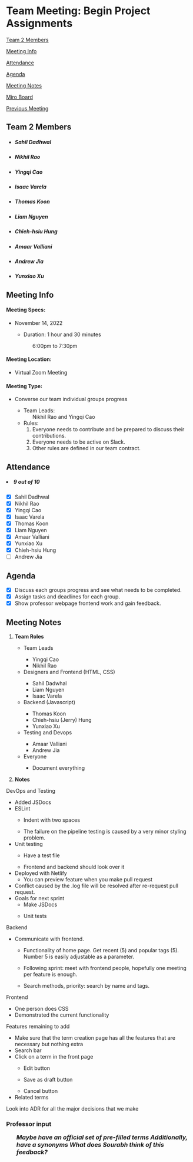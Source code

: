 # Team Meeting: Begin Project Assignments

[Team 2 Members](#team-2-members)

[Meeting Info](#meeting-info)

[Attendance](#attendance)

[Agenda](#agenda)

[Meeting Notes](#meeting-notes)

[Miro Board](https://miro.com/app/board/uXjVPJnCzps=/?share_link_id=992842944391)

[Previous Meeting](https://github.com/cse110-fa22-group2/team2-fa22-cse110/blob/main/admin/meetings/111022-team_progress2.md)

## **Team 2 Members**
<ul>

##### <li> *Sahil Dadhwal* </li>
##### <li> *Nikhil Rao* </li>
##### <li> *Yingqi Cao* </li>
##### <li> *Isaac Varela* </li>
##### <li> *Thomas Koon* </li>
##### <li> *Liam Nguyen* </li>
##### <li> *Chieh-hsiu Hung* </li>
##### <li> *Amaar Valliani* </li>
##### <li> *Andrew Jia* </li>
##### <li> *Yunxiao Xu* </li> 
  
</ul>

## **Meeting Info**
#### Meeting Specs: 
<ul>
  <li>November 14, 2022</li>
  <ul>
    <li>Duration: 1 hour and 30 minutes</li>
        <ol>6:00pm to 7:30pm<ol>
  </ul>
</ul>

#### Meeting Location: 
<ul>
  <li>Virtual Zoom Meeting </li>
</ul>

#### Meeting Type: 
<ul>
  <li>Converse our team individual groups progress</li>
    <ul>
      <li>
      Team Leads: 
        <ol>
            Nikhil Rao and Yingqi Cao
        </ol>
      </li>
      <li>
      Rules: 
        <ol>
            <li>
                Everyone needs to contribute and be prepared to discuss their contributions.
            </li>
            <li>
                Everyone needs to be active on Slack.
            </li>
            <li>
                Other rules are defined in our team contract.
            </li>
        </ol>
      </li>
    </ul>
</ul>	

## **Attendance**
##### <li> *9 out of 10* </li>
- [x] Sahil Dadhwal
- [x] Nikhil Rao
- [x] Yingqi Cao
- [x] Isaac Varela
- [x] Thomas Koon
- [x] Liam Nguyen
- [x] Amaar Valliani
- [x] Yunxiao Xu
- [X] Chieh-hsiu Hung 
- [ ] Andrew Jia
## **Agenda**
- [x] Discuss each groups progress and see what needs to be completed.
- [x] Assign tasks and deadlines for each group.
- [x] Show professor webpage frontend work and gain feedback.
    
## **Meeting Notes**
1) **Team Roles**
    <ul>
        <li>Team Leads</li>
            <ul>
                <li>Yingqi Cao</li>
                <li>Nikhil Rao</li>    
            </ul>
        <li>Designers and Frontend (HTML, CSS)</li>
            <ul>
                <li>Sahil Dadwhal</li>
                <li>Liam Nguyen</li>
                <li>Isaac Varela</li>
            </ul>
        <li>Backend (Javascript)</li>
            <ul>
                <li>Thomas Koon</li>
                <li>Chieh-hsiu (Jerry) Hung</li>
                <li>Yunxiao Xu</li>
            </ul>
        <li>Testing and Devops</li>
            <ul>
                <li>Amaar Valliani</li>
                <li>Andrew Jia</li>
            </ul>
      <li>Everyone</li>
            <ul>
                <li>Document everything</li>
            </ul>
    </ul>

2) **Notes**

DevOps and Testing
<ul>
    <li>Added JSDocs</li>
    <li>ESLint</li>
    <ul><li>Indent with two spaces</ul></li>
    <ul><li>The failure on the pipeline testing is caused by a very minor styling problem.</ul></li>
    <li>Unit testing</li>
    <ul><li>Have a test file</ul></li>
    <ul><li>Frontend and backend should look over it</ul></li>
    <li>Deployed with Netlify
    <ul><li>You can preview feature when you make pull request</ul></li>
    <li>Conflict caused by the .log file will be resolved after re-request pull request.
    <li>Goals for next sprint
    <ul><li>Make JSDocs</ul></li>
    <ul><li>Unit tests</ul></li>
</ul>

Backend
<ul>
    <li>Communicate with frontend.</li>
    <ul><li>Functionality of home page. Get recent (5) and popular tags (5). Number 5 is easily adjustable as a parameter.</ul></li> 
    <ul><li>Following sprint: meet with frontend people, hopefully one meeting per feature is enough.</ul></li>
    <ul><li>Search methods, priority: search by name and tags.</ul></li> 
</ul>

Frontend
<ul>
    <li>One person does CSS</li>
    <li>Demonstrated the current functionality</li>
</ul>

Features remaining to add
<ul>
    <li>Make sure that the term creation page has all the features that are necessary but nothing extra</li>
    <li>Search bar</li>
    <li>Click on a term in the front page</li>
    <ul><li>Edit button</ul></li>
    <ul><li>Save as draft button</ul></li>
    <ul><li>Cancel button</ul></li>
    <li>Related terms</li>
</ul>

Look into ADR for all the major decisions that we make
<h3><b>Professor input</b>
<ul><i>
    Maybe have an official set of pre-filled terms
    Additionally, have a synonyms
    What does Sourabh think of this feedback?
</i></ul>
